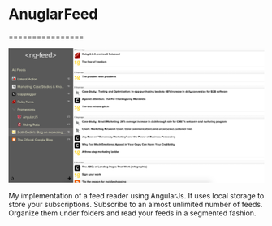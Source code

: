 # AnuglarFeed
================

![Angular Feed](https://raw.githubusercontent.com/nodesman/angularfeed/master/ux/angularfeed.png)

My implementation of a feed reader using AngularJs. It uses local storage to store your subscriptions. Subscribe to an almost unlimited number of feeds. Organize them under folders and read your feeds in a segmented fashion. 

